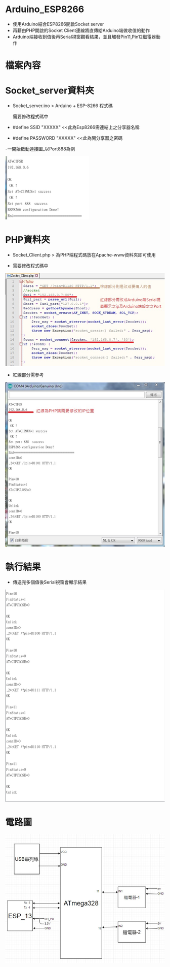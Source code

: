 # Arduino_ESP8266
- 使用Arduino結合ESP8266開啟Socket server
- 再藉由PHP開啟的Socket Client連線將直傳給Arduino端做收值的動作
- Arduino端接收到值後再Serial視窗觀看結果，並且觸發Pin11,Pin12繼電器動作
# 檔案內容
# Socket_server資料夾
- Socket_server.ino > Arduino + ESP-8266 程式碼

  需要修改程式碼中
- #define SSID "XXXXX"        <<此為Esp8266需連結上之分享器名稱
- #define PASSWORD  "XXXXX"   <<此為開分享器之密碼
  
-一開始啟動連接圖_以Port888為例

![連接圖](/image/9.jpg)  

# PHP資料夾
- Socket_Client.php > 為PHP端程式碼放在Apache-www資料夾即可使用


- 需要修改程式碼中

![程式碼](/image/8.jpg)
- 紅線部分需參考

![程式碼](/image/1.jpg)

# 執行結果
- 傳送完多個值後Serial視窗會顯示結果

![顯示結果](/image/2.jpg)

# 電路圖

![電路圖](/image/3.jpg)
